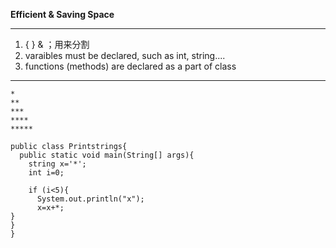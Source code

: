 **Efficient & Saving Space**
****
1. {  } & ；用来分割  
2. varaibles must be declared, such as int, string....  
3. functions (methods) are declared as a part of class

----------------------------------------------------------------
```
*  
**  
***  
****  
*****
```

```
public class Printstrings{
  public static void main(String[] args){
    string x='*';
    int i=0;

    if (i<5){
      System.out.println("x");
      x=x+*;
}
}
}
```
